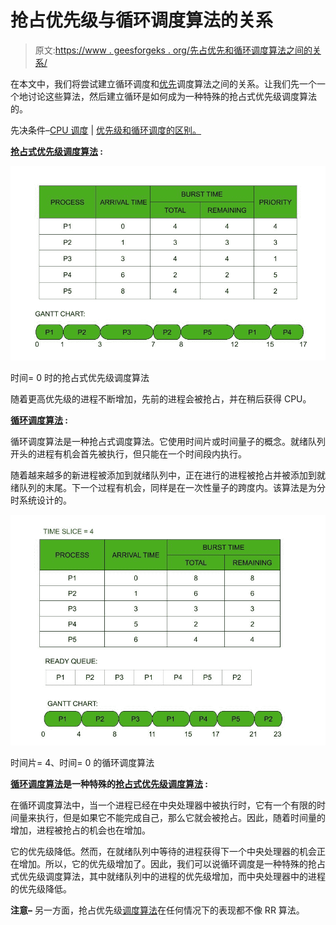 # 抢占优先级与循环调度算法的关系

> 原文:[https://www . geesforgeks . org/先占优先和循环调度算法之间的关系/](https://www.geeksforgeeks.org/relation-between-preemptive-priority-and-round-robin-scheduling-algorithm/)

在本文中，我们将尝试建立循环调度和[优先](https://www.geeksforgeeks.org/program-for-preemptive-priority-cpu-scheduling/)调度算法之间的关系。让我们先一个一个地讨论这些算法，然后建立循环是如何成为一种特殊的抢占式优先级调度算法的。

先决条件–[CPU 调度](https://www.geeksforgeeks.org/cpu-scheduling-in-operating-systems/) | [优先级和循环调度的区别。](https://www.geeksforgeeks.org/difference-between-priority-scheduling-and-round-robin-rr-cpu-scheduling/?ref=rp)

**[抢占式优先级调度算法](https://www.geeksforgeeks.org/difference-between-preemptive-priority-based-and-non-preemptive-priority-based-cpu-scheduling-algorithms/) :**

![](img/8a32fcbcee416e0c1f70c7f31a63e9e2.png)

时间= 0 时的抢占式优先级调度算法

随着更高优先级的进程不断增加，先前的进程会被抢占，并在稍后获得 CPU。

**[循环调度算法](https://www.geeksforgeeks.org/program-round-robin-scheduling-set-1/) :**

循环调度算法是一种抢占式调度算法。它使用时间片或时间量子的概念。就绪队列开头的进程有机会首先被执行，但只能在一个时间段内执行。

随着越来越多的新进程被添加到就绪队列中，正在进行的进程被抢占并被添加到就绪队列的末尾。下一个过程有机会，同样是在一次性量子的跨度内。该算法是为分时系统设计的。

![](img/b6c0bf68bb6d5fa0e7558192959c1501.png)

时间片= 4、时间= 0 的循环调度算法

**[循环调度算法](https://www.geeksforgeeks.org/round-robin-scheduling-with-different-arrival-times/)是一种特殊的[抢占式优先级调度算法](https://www.geeksforgeeks.org/difference-between-preemptive-priority-based-and-non-preemptive-priority-based-cpu-scheduling-algorithms/) :**

在循环调度算法中，当一个进程已经在中央处理器中被执行时，它有一个有限的时间量来执行，但是如果它不能完成自己，那么它就会被抢占。因此，随着时间量的增加，进程被抢占的机会也在增加。

它的优先级降低。然而，在就绪队列中等待的进程获得下一个中央处理器的机会正在增加。所以，它的优先级增加了。因此，我们可以说循环调度是一种特殊的抢占式优先级调度算法，其中就绪队列中的进程的优先级增加，而中央处理器中的进程的优先级降低。

**注意–**
另一方面，抢占优先级[调度算法](https://www.geeksforgeeks.org/cpu-scheduling-in-operating-systems/)在任何情况下的表现都不像 RR 算法。